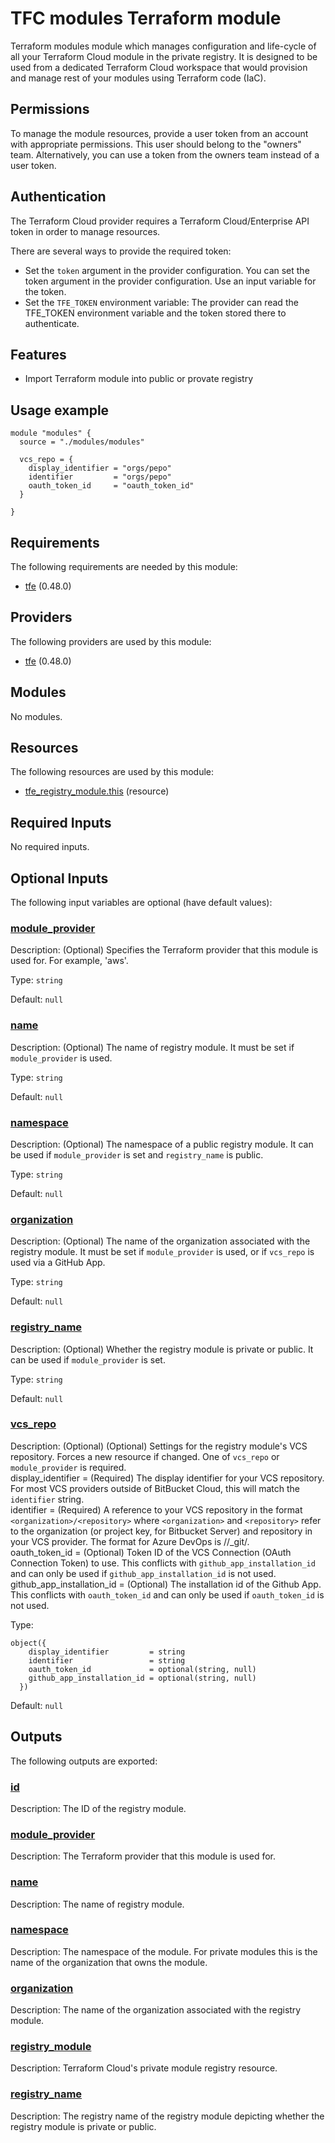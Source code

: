 # TFC modules Terraform module

Terraform modules module which manages configuration and life-cycle of all
your Terraform Cloud module in the private registry. It is designed to be used 
from a dedicated Terraform Cloud workspace that would provision and manage 
rest of your modules using Terraform code (IaC).

## Permissions

To manage the module resources, provide a user token from an account with 
appropriate permissions. This user should belong to the "owners" team. 
Alternatively, you can use a token from the owners team instead of a user token.

## Authentication

The Terraform Cloud provider requires a Terraform Cloud/Enterprise API token in 
order to manage resources.

There are several ways to provide the required token:

- Set the `token` argument in the provider configuration. You can set the token argument in the provider configuration. Use an
input variable for the token.
- Set the `TFE_TOKEN` environment variable: The provider can read the TFE_TOKEN environment variable and the token stored there
to authenticate.

## Features

- Import Terraform module into public or provate registry

## Usage example
```hcl
module "modules" {
  source = "./modules/modules"

  vcs_repo = {
    display_identifier = "orgs/pepo"
    identifier         = "orgs/pepo"
    oauth_token_id     = "oauth_token_id"
  }

}
```
<!-- BEGIN_TF_DOCS -->
## Requirements

The following requirements are needed by this module:

- <a name="requirement_tfe"></a> [tfe](#requirement\_tfe) (0.48.0)

## Providers

The following providers are used by this module:

- <a name="provider_tfe"></a> [tfe](#provider\_tfe) (0.48.0)

## Modules

No modules.

## Resources

The following resources are used by this module:

- [tfe_registry_module.this](https://registry.terraform.io/providers/hashicorp/tfe/0.48.0/docs/resources/registry_module) (resource)

## Required Inputs

No required inputs.

## Optional Inputs

The following input variables are optional (have default values):

### <a name="input_module_provider"></a> [module\_provider](#input\_module\_provider)

Description: (Optional) Specifies the Terraform provider that this module is used for. For example, 'aws'.

Type: `string`

Default: `null`

### <a name="input_name"></a> [name](#input\_name)

Description: (Optional) The name of registry module. It must be set if `module_provider` is used.

Type: `string`

Default: `null`

### <a name="input_namespace"></a> [namespace](#input\_namespace)

Description: (Optional) The namespace of a public registry module. It can be used if `module_provider` is set and `registry_name` is public.

Type: `string`

Default: `null`

### <a name="input_organization"></a> [organization](#input\_organization)

Description: (Optional) The name of the organization associated with the registry module. It must be set if `module_provider` is used, or if `vcs_repo` is used via a GitHub App.

Type: `string`

Default: `null`

### <a name="input_registry_name"></a> [registry\_name](#input\_registry\_name)

Description: (Optional) Whether the registry module is private or public. It can be used if `module_provider` is set.

Type: `string`

Default: `null`

### <a name="input_vcs_repo"></a> [vcs\_repo](#input\_vcs\_repo)

Description:   (Optional) (Optional) Settings for the registry module's VCS repository. Forces a new resource if changed. One of `vcs_repo` or `module_provider` is required.  
    display\_identifier         = (Required) The display identifier for your VCS repository. For most VCS providers outside of BitBucket Cloud, this will match the `identifier` string.  
    identifier                 = (Required) A reference to your VCS repository in the format `<organization>/<repository>` where `<organization>` and `<repository>` refer to the organization (or project key, for Bitbucket Server) and repository in your VCS provider. The format for Azure DevOps is //\_git/.  
    oauth\_token\_id             = (Optional) Token ID of the VCS Connection (OAuth Connection Token) to use. This conflicts with `github_app_installation_id` and can only be used if `github_app_installation_id` is not used.  
    github\_app\_installation\_id = (Optional) The installation id of the Github App. This conflicts with `oauth_token_id` and can only be used if `oauth_token_id` is not used.

Type:

```hcl
object({
    display_identifier         = string
    identifier                 = string
    oauth_token_id             = optional(string, null)
    github_app_installation_id = optional(string, null)
  })
```

Default: `null`

## Outputs

The following outputs are exported:

### <a name="output_id"></a> [id](#output\_id)

Description: The ID of the registry module.

### <a name="output_module_provider"></a> [module\_provider](#output\_module\_provider)

Description: The Terraform provider that this module is used for.

### <a name="output_name"></a> [name](#output\_name)

Description: The name of registry module.

### <a name="output_namespace"></a> [namespace](#output\_namespace)

Description: The namespace of the module. For private modules this is the name of the organization that owns the module.

### <a name="output_organization"></a> [organization](#output\_organization)

Description: The name of the organization associated with the registry module.

### <a name="output_registry_module"></a> [registry\_module](#output\_registry\_module)

Description: Terraform Cloud's private module registry resource.

### <a name="output_registry_name"></a> [registry\_name](#output\_registry\_name)

Description: The registry name of the registry module depicting whether the registry module is private or public.
<!-- END_TF_DOCS -->
